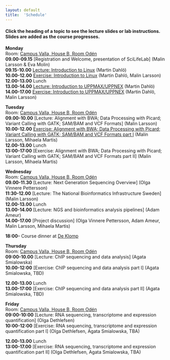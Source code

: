 ```yaml
---
layout: default
title:  'Schedule'
---
```


#### Click the heading of a topic to see the lecture slides or lab instructions. Slides are added as the course progresses.

**Monday**  
Room: [Campus Valla, House B, Room Odén](https://www.google.com/maps/place/B-Huset,+Link%C3%B6pings+Universitet,+581+83+Link%C3%B6ping,+Sweden/@58.3999874,15.5760839,18z/data=!3m1!5s0x46596f6fb2197c83:0xb96430f10c01d745!4m2!3m1!1s0x46596f6f9949a0e1:0xbdc92e871aaeee08?hl=en-US)   
**09.00-09.15** [Registration and Welcome, presentation of SciLifeLab] (Malin Larsson & Eva Molin)  
**09.15-10.00** [Lecture: Introduction to Linux](slides/dahlo-linux.pdf) (Martin Dahlö)  
**10.00-12.00** [Exercise: Introduction to Linux](labs/linux-intro) (Martin Dahlö, Malin Larsson)  
**12.00-13.00** Lunch  
**13.00-14.00** [Lecture: Introduction to UPPMAX/UPPNEX](slides/dahlo-uppmax.pdf) (Martin Dahlö)  
**14.00-17.00** [Exercise: Introduction to UPPMAX/UPPNEX](labs/uppmax-intro) (Martin Dahlö, Malin Larsson)   

**Tuesday**  
Room: [Campus Valla, House B, Room Odén](https://www.google.com/maps/place/B-Huset,+Link%C3%B6pings+Universitet,+581+83+Link%C3%B6ping,+Sweden/@58.3999874,15.5760839,18z/data=!3m1!5s0x46596f6fb2197c83:0xb96430f10c01d745!4m2!3m1!1s0x46596f6f9949a0e1:0xbdc92e871aaeee08?hl=en-US)  
**09.00-10.00** [Lecture: Alignment with BWA; Data Processing with Picard; Variant Calling with GATK; SAM/BAM and VCF Formats] (Malin Larsson)  
**10.00-12.00** [Exercise: Alignment with BWA; Data Processing with Picard; Variant Calling with GATK; SAM/BAM and VCF Formats part I](labs/resequencing-analysis) (Malin Larsson, Mihaela Martis)  
**12.00-13.00** Lunch  
**13:00-17:00** [Exercise: Alignment with BWA; Data Processing with Picard; Variant Calling with GATK; SAM/BAM and VCF Formats part II] (Malin Larsson, Mihaela Martis)  

**Wednesday**  
Room: [Campus Valla, House B, Room Odén](https://www.google.com/maps/place/B-Huset,+Link%C3%B6pings+Universitet,+581+83+Link%C3%B6ping,+Sweden/@58.3999874,15.5760839,18z/data=!3m1!5s0x46596f6fb2197c83:0xb96430f10c01d745!4m2!3m1!1s0x46596f6f9949a0e1:0xbdc92e871aaeee08?hl=en-US)  
**09.00-11.30** [Lecture: Next Generation Sequencing Overview] (Olga Vinnere Pettersson)  
**11:30-12.00** [Lecture: The National Bioinformatics Infrastructure Sweden] (Malin Larsson)  
**12.00-13.00** Lunch  
**13.00-14.00** [Lecture: NGS and bioinformatics analysis pipelines] (Adam Ameur)  
**14.00-17.00** [Project discussion] (Olga Vinnere Pettersson, Adam Ameur, Malin Larsson, Mihaela Martis)  
   
**18:00-** Course dinner at [De Klomp](https://www.deklomp.se/)   

**Thursday**  
Room: [Campus Valla, House B, Room Odén](https://www.google.com/maps/place/B-Huset,+Link%C3%B6pings+Universitet,+581+83+Link%C3%B6ping,+Sweden/@58.3999874,15.5760839,18z/data=!3m1!5s0x46596f6fb2197c83:0xb96430f10c01d745!4m2!3m1!1s0x46596f6f9949a0e1:0xbdc92e871aaeee08?hl=en-US)  
**09:00-10.00** [Lecture: ChIP sequencing and data analysis] (Agata Smialowska)  
**10.00-12:00** [Exercise: ChIP sequencing and data analysis part I] (Agata Smialowska, TBD)   

**12.00-13.00** Lunch  
**13.00-17:00** [Exercise: ChIP sequencing and data analysis part II] (Agata Smialowska, TBD)

**Friday**  
Room: [Campus Valla, House B, Room Odén](https://www.google.com/maps/place/B-Huset,+Link%C3%B6pings+Universitet,+581+83+Link%C3%B6ping,+Sweden/@58.3999874,15.5760839,18z/data=!3m1!5s0x46596f6fb2197c83:0xb96430f10c01d745!4m2!3m1!1s0x46596f6f9949a0e1:0xbdc92e871aaeee08?hl=en-US)  
**09:00-10:00** [Lecture: RNA sequencing, transcriptome and expression quantification] (Olga Dethlefsen)   
**10:00-12:00** [Exercise: RNA sequencing, transcriptome and expression quantification part I] (Olga Dethlefsen, Agata Smialowska, TBA)   

**12.00-13.00** Lunch  
**13:00-17.00** [Exercise: RNA sequencing, transcriptome and expression quantification part II] (Olga Dethlefsen, Agata Smialowska, TBA)  



